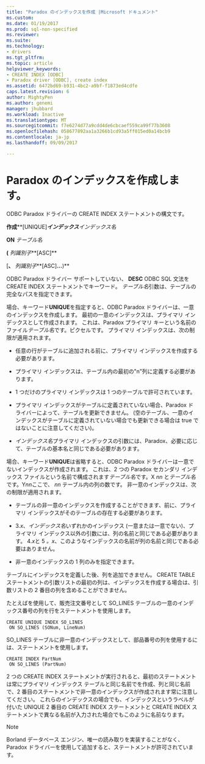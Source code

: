 ```yaml
---
title: "Paradox のインデックスを作成 |Microsoft ドキュメント"
ms.custom: 
ms.date: 01/19/2017
ms.prod: sql-non-specified
ms.reviewer: 
ms.suite: 
ms.technology:
- drivers
ms.tgt_pltfrm: 
ms.topic: article
helpviewer_keywords:
- CREATE INDEX [ODBC]
- Paradox driver [ODBC], create index
ms.assetid: 6472bd69-b931-4bc2-a9bf-f1873ed4cdfe
caps.latest.revision: 6
author: MightyPen
ms.author: genemi
manager: jhubbard
ms.workload: Inactive
ms.translationtype: MT
ms.sourcegitcommit: f7e6274d77a9cdd4de6cbcaef559ca99f77b3608
ms.openlocfilehash: 058677892aa1a3266b1cd93a5ff015ed0a14bcb9
ms.contentlocale: ja-jp
ms.lasthandoff: 09/09/2017

---
```

# <a name="create-index-for-paradox"></a>Paradox のインデックスを作成します。
ODBC Paradox ドライバーの CREATE INDEX ステートメントの構文です。  
  
 **作成****[UNIQUE]****インデックス***インデックス名*  
  
 **ON** *テーブル名*  
  
 **(** *列識別子***[ASC]**  
  
 [**、** *列識別子***[ASC]**...**)**  
  
 ODBC Paradox ドライバー サポートしていない、 **DESC** ODBC SQL 文法を CREATE INDEX ステートメントでキーワード。 *テーブル名*引数は、テーブルの完全なパスを指定できます。  
  
 場合、キーワード**UNIQUE**を指定すると、ODBC Paradox ドライバーは、一意のインデックスを作成します。 最初の一意のインデックスは、プライマリ インデックスとして作成されます。 これは、Paradox プライマリ キーという名前のファイル*テーブル名*です。ピクセルです。 プライマリ インデックスは、次の制限が適用されます。  
  
-   任意の行がテーブルに追加される前に、プライマリ インデックスを作成する必要があります。  
  
-   プライマリ インデックスは、テーブル内の最初の"n"列に定義する必要があります。  
  
-   1 つだけのプライマリ インデックスは 1 つのテーブルで許可されています。  
  
-   プライマリ インデックスがテーブルに定義されていない場合、Paradox ドライバーによって、テーブルを更新できません。 (空のテーブル、一意のインデックスがテーブルに定義されていない場合でも更新できる場合は true ではないことに注意してください)。  
  
-   *インデックス名*プライマリ インデックスの引数には、Paradox、必要に応じて、テーブルの基本名と同じである必要があります。  
  
 場合、キーワード**UNIQUE**は省略すると、ODBC Paradox ドライバーは一意でないインデックスが作成されます。 これは、2 つの Paradox セカンダリ インデックス ファイルという名前で構成されます*テーブル名*です。X *nn* と*テーブル名*です。Y*nn*ここで、  *nn* テーブル内の列の数です。 非一意のインデックスは、次の制限が適用されます。  
  
-   テーブルの非一意のインデックスを作成することができます、前に、プライマリ インデックスがそのテーブルの存在する必要があります。  
  
-   3.*x*、*インデックス名*いずれかのインデックス (一意または一意でない)、プライマリ インデックス以外の引数には、列の名前と同じである必要があります。 4.*x*と 5 *。x*、このようなインデックスの名前が列の名前と同じである必要はありません。  
  
-   非一意のインデックスの 1 列のみを指定できます。  
  
 テーブルにインデックスを定義した後、列を追加できません。 CREATE TABLE ステートメントの引数リストの最初の列は、インデックスを作成する場合は、引数リストの 2 番目の列を含めることができません。  
  
 たとえばを使用して、販売注文番号として SO_LINES テーブルの一意のインデックス番号の列を行をステートメントを使用します。  
  
```  
CREATE UNIQUE INDEX SO_LINES  
 ON SO_LINES (SONum, LineNum)  
```  
  
 SO_LINES テーブルに非一意のインデックスとして、部品番号の列を使用するには、ステートメントを使用します。  
  
```  
CREATE INDEX PartNum  
 ON SO_LINES (PartNum)  
```  
  
 2 つの CREATE INDEX ステートメントが実行されると、最初のステートメントは常にプライマリ インデックス テーブルと同じ名前でを作成、列と同じ名前で、2 番目のステートメントで非一意のインデックスが作成されます常に注意してください。 これらのインデックスの場合でも、インデックスというラベルが付いた UNIQUE 2 番目の CREATE INDEX ステートメントと CREATE INDEX ステートメントで異なる名前が入力された場合でもこのように名前なります。  
  
> [!NOTE]  
>  Borland データベース エンジン、唯一の読み取りを実装することがなく、Paradox ドライバーを使用して追加すると、ステートメントが許可されています。

